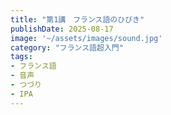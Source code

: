 ```yaml
---
title: "第1講　フランス語のひびき"
publishDate: 2025-08-17
image: '~/assets/images/sound.jpg'
category: "フランス語超入門"
tags:
- フランス語
- 音声
- つづり
- IPA
---
```

